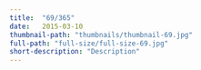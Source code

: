 ```yaml
--- 
title:  "69/365"
date:   2015-03-10
thumbnail-path: "thumbnails/thumbnail-69.jpg"
full-path: "full-size/full-size-69.jpg"
short-description: "Description"
---
```

